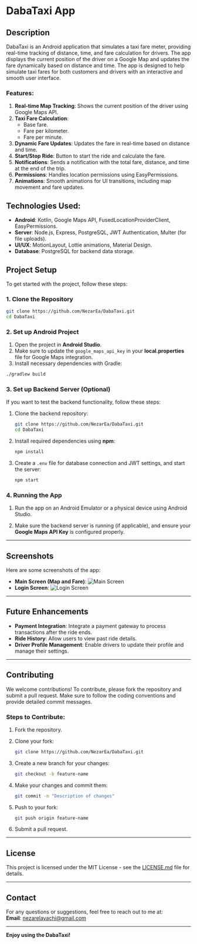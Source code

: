 # DabaTaxi App

## Description

DabaTaxi is an Android application that simulates a taxi fare meter, providing real-time tracking of distance, time, and fare calculation for drivers. The app displays the current position of the driver on a Google Map and updates the fare dynamically based on distance and time. The app is designed to help simulate taxi fares for both customers and drivers with an interactive and smooth user interface.

### Features:
1. **Real-time Map Tracking**: Shows the current position of the driver using Google Maps API.
2. **Taxi Fare Calculation**:
   - Base fare.
   - Fare per kilometer.
   - Fare per minute.
3. **Dynamic Fare Updates**: Updates the fare in real-time based on distance and time.
4. **Start/Stop Ride**: Button to start the ride and calculate the fare.
5. **Notifications**: Sends a notification with the total fare, distance, and time at the end of the trip.
6. **Permissions**: Handles location permissions using EasyPermissions.
7. **Animations**: Smooth animations for UI transitions, including map movement and fare updates.

## Technologies Used:
- **Android**: Kotlin, Google Maps API, FusedLocationProviderClient, EasyPermissions.
- **Server**: Node.js, Express, PostgreSQL, JWT Authentication, Multer (for file uploads).
- **UI/UX**: MotionLayout, Lottie animations, Material Design.
- **Database**: PostgreSQL for backend data storage.

## Project Setup

To get started with the project, follow these steps:

### 1. Clone the Repository

```bash
git clone https://github.com/NezarEa/DabaTaxi.git
cd DabaTaxi
```

### 2. Set up Android Project

1. Open the project in **Android Studio**.
2. Make sure to update the `google_maps_api_key` in your **local.properties** file for Google Maps integration.
3. Install necessary dependencies with Gradle:

```bash
./gradlew build
```

### 3. Set up Backend Server (Optional)

If you want to test the backend functionality, follow these steps:

1. Clone the backend repository:
   
   ```bash
   git clone https://github.com/NezarEa/DabaTaxi.git
   cd DabaTaxi
   ```

2. Install required dependencies using **npm**:

   ```bash
   npm install
   ```

3. Create a `.env` file for database connection and JWT settings, and start the server:

   ```bash
   npm start
   ```

### 4. Running the App

1. Run the app on an Android Emulator or a physical device using Android Studio.

2. Make sure the backend server is running (if applicable), and ensure your **Google Maps API Key** is configured properly.

---

## Screenshots

Here are some screenshots of the app:

- **Main Screen (Map and Fare)**: ![Main Screen](path/to/screenshot.png)
- **Login Screen**: ![Login Screen](path/to/screenshot.png)

---


## Future Enhancements

- **Payment Integration**: Integrate a payment gateway to process transactions after the ride ends.
- **Ride History**: Allow users to view past ride details.
- **Driver Profile Management**: Enable drivers to update their profile and manage their settings.

---

## Contributing

We welcome contributions! To contribute, please fork the repository and submit a pull request. Make sure to follow the coding conventions and provide detailed commit messages.

### Steps to Contribute:

1. Fork the repository.
2. Clone your fork:

   ```bash
   git clone https://github.com/NezarEa/DabaTaxi.git
   ```

3. Create a new branch for your changes:

   ```bash
   git checkout -b feature-name
   ```

4. Make your changes and commit them:

   ```bash
   git commit -m "Description of changes"
   ```

5. Push to your fork:

   ```bash
   git push origin feature-name
   ```

6. Submit a pull request.

---

## License

This project is licensed under the MIT License - see the [LICENSE.md](LICENSE.md) file for details.

---

## Contact

For any questions or suggestions, feel free to reach out to me at:  
**Email**: [nezarelayachi@gmail.com](mailto:nezarelayachi@gmail.com)

---

**Enjoy using the DabaTaxi!**
